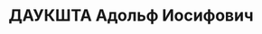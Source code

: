 ---
title: ДАУКШТА Адольф Иосифович
description: "Род. в 1897, Рига, немец, обр.: высшее, искл. из ВКП(б) в 1937 г. Проживал:\
  \ Москва, Песочный пер., д. 3, кв. 9. Начальник отдела мостов в Наркомате путей\
  \ сообщения СССР. \n  Арестован 02.08.1937. Обв. в участии в к.-р. диверсионной\
  \ троцкистской организации в системе НКПС. Приговор: ВК ВС СССР, 05.11.1937 – ВМН.\
  \ Расстрелян 05.11.1937, г.Москва. \n  Реабилитирован ВК ВС СССР 19.05.1959"
---
